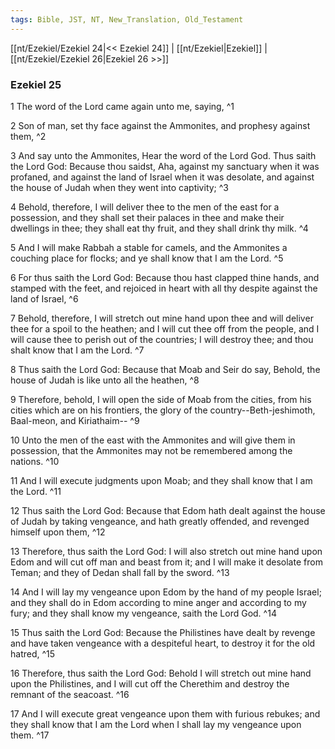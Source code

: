 ```yaml
---
tags: Bible, JST, NT, New_Translation, Old_Testament
---
```


[[nt/Ezekiel/Ezekiel 24|<< Ezekiel 24]] | [[nt/Ezekiel|Ezekiel]] | [[nt/Ezekiel/Ezekiel 26|Ezekiel 26 >>]]

### Ezekiel 25

1 The word of the Lord came again unto me, saying,  ^1

2 Son of man, set thy face against the Ammonites, and prophesy against them,  ^2

3 And say unto the Ammonites, Hear the word of the Lord God. Thus saith the Lord God: Because thou saidst, Aha, against my sanctuary when it was profaned, and against the land of Israel when it was desolate, and against the house of Judah when they went into captivity;  ^3

4 Behold, therefore, I will deliver thee to the men of the east for a possession, and they shall set their palaces in thee and make their dwellings in thee; they shall eat thy fruit, and they shall drink thy milk.  ^4

5 And I will make Rabbah a stable for camels, and the Ammonites a couching place for flocks; and ye shall know that I am the Lord.  ^5

6 For thus saith the Lord God: Because thou hast clapped thine hands, and stamped with the feet, and rejoiced in heart with all thy despite against the land of Israel,  ^6

7 Behold, therefore, I will stretch out mine hand upon thee and will deliver thee for a spoil to the heathen; and I will cut thee off from the people, and I will cause thee to perish out of the countries; I will destroy thee; and thou shalt know that I am the Lord.  ^7

8 Thus saith the Lord God: Because that Moab and Seir do say, Behold, the house of Judah is like unto all the heathen,  ^8

9 Therefore, behold, I will open the side of Moab from the cities, from his cities which are on his frontiers, the glory of the country\--Beth-jeshimoth, Baal-meon, and Kiriathaim\--  ^9

10 Unto the men of the east with the Ammonites and will give them in possession, that the Ammonites may not be remembered among the nations.  ^10

11 And I will execute judgments upon Moab; and they shall know that I am the Lord.  ^11

12 Thus saith the Lord God: Because that Edom hath dealt against the house of Judah by taking vengeance, and hath greatly offended, and revenged himself upon them,  ^12

13 Therefore, thus saith the Lord God: I will also stretch out mine hand upon Edom and will cut off man and beast from it; and I will make it desolate from Teman; and they of Dedan shall fall by the sword.  ^13

14 And I will lay my vengeance upon Edom by the hand of my people Israel; and they shall do in Edom according to mine anger and according to my fury; and they shall know my vengeance, saith the Lord God.  ^14

15 Thus saith the Lord God: Because the Philistines have dealt by revenge and have taken vengeance with a despiteful heart, to destroy it for the old hatred,  ^15

16 Therefore, thus saith the Lord God: Behold I will stretch out mine hand upon the Philistines, and I will cut off the Cherethim and destroy the remnant of the seacoast.  ^16

17 And I will execute great vengeance upon them with furious rebukes; and they shall know that I am the Lord when I shall lay my vengeance upon them.  ^17

 
